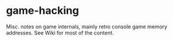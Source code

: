 # game-hacking
Misc. notes on game internals, mainly retro console game memory addresses. See Wiki for most of the content.
